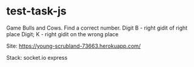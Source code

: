 # test-task-js
Game Bulls and Cows. Find a correct number. 
Digit B - right gidit of right place Digit; K - right gidit on the wrong place

Site: https://young-scrubland-73663.herokuapp.com/

Stack: socket.io express

